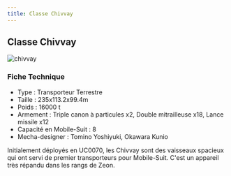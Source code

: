 ```yaml
---
title: Classe Chivvay
---
```


Classe Chivvay
--------------


![chivvay](/images/stories/saga/msgundam/mechas/chivvay.png)


### Fiche Technique


- Type : Transporteur Terrestre   
- Taille : 235x113.2x99.4m   
- Poids : 16000 t   
- Armement : Triple canon à particules x2, Double mitrailleuse x18, Lance missile x12  
- Capacité en Mobile-Suit : 8  
- Mecha-designer : Tomino Yoshiyuki, Okawara Kunio


Initialement déployés en UC0070, les Chivvay sont des vaisseaux spacieux qui ont servi de premier transporteurs pour Mobile-Suit. C'est un appareil très répandu dans les rangs de Zeon.


